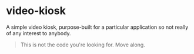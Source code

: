# video-kiosk

A simple video kiosk, purpose-built for a particular application so not really of any interest to anybody.

> This is not the code you're looking for. Move along.